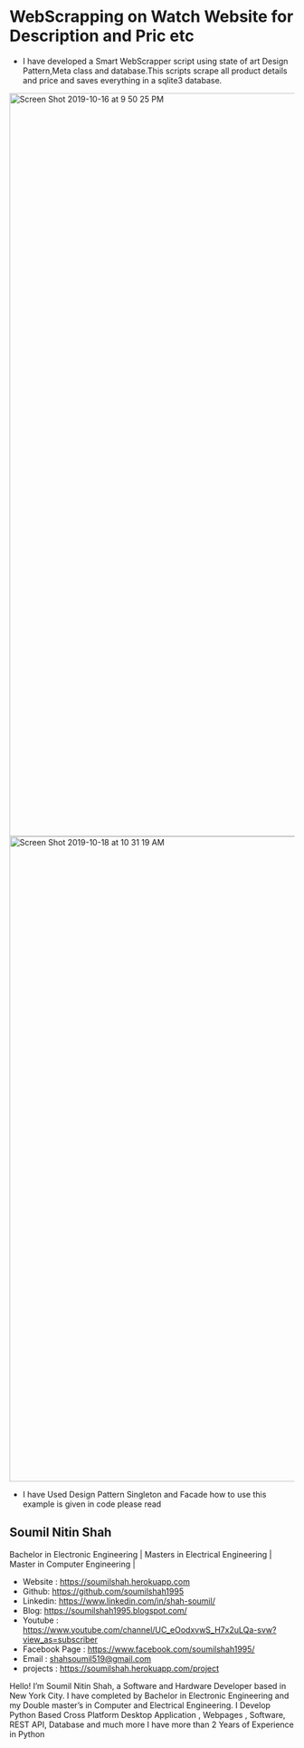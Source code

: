 # WebScrapping on Watch Website for Description and Pric etc

* I have developed a Smart WebScrapper  script using state of art Design Pattern,Meta class and database.This scripts scrape all product details and price and saves everything in a sqlite3 database.


<img width="1311" alt="Screen Shot 2019-10-16 at 9 50 25 PM" src="https://user-images.githubusercontent.com/39345855/66971387-04869900-f05f-11e9-8882-319c23ab7bc6.png">



<img width="1138" alt="Screen Shot 2019-10-18 at 10 31 19 AM" src="https://user-images.githubusercontent.com/39345855/67103043-74e20700-f192-11e9-8aec-b3fbb7772ed1.png">


* I have Used Design Pattern Singleton and Facade how to use this example is given in code please read 



## Soumil Nitin Shah 
Bachelor in Electronic Engineering |
Masters in Electrical Engineering | 
Master in Computer Engineering |

* Website : https://soumilshah.herokuapp.com
* Github: https://github.com/soumilshah1995
* Linkedin: https://www.linkedin.com/in/shah-soumil/
* Blog: https://soumilshah1995.blogspot.com/
* Youtube : https://www.youtube.com/channel/UC_eOodxvwS_H7x2uLQa-svw?view_as=subscriber
* Facebook Page : https://www.facebook.com/soumilshah1995/
* Email : shahsoumil519@gmail.com
* projects : https://soumilshah.herokuapp.com/project


Hello! I’m Soumil Nitin Shah, a Software and Hardware Developer based in New York City. I have completed by Bachelor in Electronic Engineering and my Double master’s in Computer and Electrical Engineering. I Develop Python Based Cross Platform Desktop Application , Webpages , Software, REST API, Database and much more I have more than 2 Years of Experience in Python
 
